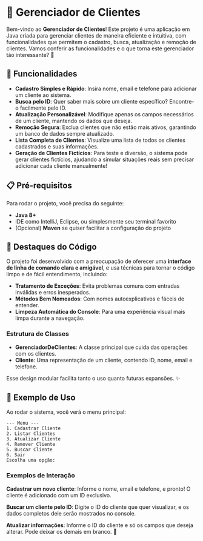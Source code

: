 # 💼 Gerenciador de Clientes

Bem-vindo ao **Gerenciador de Clientes**! Este projeto é uma aplicação em Java criada para gerenciar clientes de maneira eficiente e intuitiva, com funcionalidades que permitem o cadastro, busca, atualização e remoção de clientes. Vamos conferir as funcionalidades e o que torna este gerenciador tão interessante? 👀

## 🚀 Funcionalidades

- **Cadastro Simples e Rápido**: Insira nome, email e telefone para adicionar um cliente ao sistema.
- **Busca pelo ID**: Quer saber mais sobre um cliente específico? Encontre-o facilmente pelo ID.
- **Atualização Personalizável**: Modifique apenas os campos necessários de um cliente, mantendo os dados que deseja.
- **Remoção Segura**: Exclua clientes que não estão mais ativos, garantindo um banco de dados sempre atualizado.
- **Lista Completa de Clientes**: Visualize uma lista de todos os clientes cadastrados e suas informações.
- **Geração de Clientes Fictícios**: Para teste e diversão, o sistema pode gerar clientes fictícios, ajudando a simular situações reais sem precisar adicionar cada cliente manualmente!

## 📋 Pré-requisitos

Para rodar o projeto, você precisa do seguinte:
- **Java 8+**
- IDE como IntelliJ, Eclipse, ou simplesmente seu terminal favorito
- (Opcional) **Maven** se quiser facilitar a configuração do projeto

## 🌟 Destaques do Código

O projeto foi desenvolvido com a preocupação de oferecer uma **interface de linha de comando clara e amigável**, e usa técnicas para tornar o código limpo e de fácil entendimento, incluindo:

- **Tratamento de Exceções**: Evita problemas comuns com entradas inválidas e erros inesperados.
- **Métodos Bem Nomeados**: Com nomes autoexplicativos e fáceis de entender.
- **Limpeza Automática do Console**: Para uma experiência visual mais limpa durante a navegação.

### Estrutura de Classes

- **GerenciadorDeClientes**: A classe principal que cuida das operações com os clientes.
- **Cliente**: Uma representação de um cliente, contendo ID, nome, email e telefone.
  
Esse design modular facilita tanto o uso quanto futuras expansões. ✨

## 📸 Exemplo de Uso

Ao rodar o sistema, você verá o menu principal:

```
--- Menu ---
1. Cadastrar Cliente
2. Listar Clientes
3. Atualizar Cliente
4. Remover Cliente
5. Buscar Cliente
6. Sair
Escolha uma opção:
```

### Exemplos de Interação

**Cadastrar um novo cliente**: Informe o nome, email e telefone, e pronto! O cliente é adicionado com um ID exclusivo.

**Buscar um cliente pelo ID**: Digite o ID do cliente que quer visualizar, e os dados completos dele serão mostrados no console.

**Atualizar informações**: Informe o ID do cliente e só os campos que deseja alterar. Pode deixar os demais em branco. 🎉
